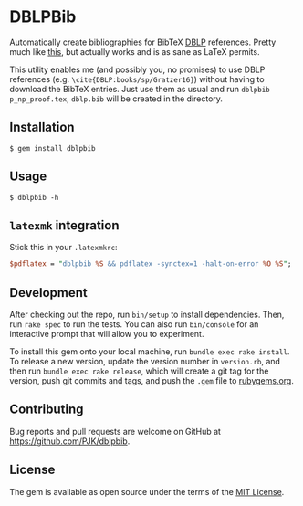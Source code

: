 # DBLPBib

Automatically create bibliographies for BibTeX [DBLP](http://dblp2.uni-trier.de/) references. Pretty much like [this](https://github.com/grundprinzip/dblp), but actually works and is as sane as LaTeX permits.

This utility enables me (and possibly you, no promises) to use DBLP references (e.g. `\cite{DBLP:books/sp/Gratzer16}`) without having to download the BibTeX entries. Just use them as usual and run `dblpbib p_np_proof.tex`, `dblp.bib` will be created in the directory.

## Installation

    $ gem install dblpbib

## Usage

    $ dblpbib -h

## `latexmk` integration

Stick this in your `.latexmkrc`:

```perl
$pdflatex = "dblpbib %S && pdflatex -synctex=1 -halt-on-error %O %S";
```

## Development

After checking out the repo, run `bin/setup` to install dependencies. Then, run `rake spec` to run the tests. You can also run `bin/console` for an interactive prompt that will allow you to experiment.

To install this gem onto your local machine, run `bundle exec rake install`. To release a new version, update the version number in `version.rb`, and then run `bundle exec rake release`, which will create a git tag for the version, push git commits and tags, and push the `.gem` file to [rubygems.org](https://rubygems.org).

## Contributing

Bug reports and pull requests are welcome on GitHub at https://github.com/PJK/dblpbib.


## License

The gem is available as open source under the terms of the [MIT License](http://opensource.org/licenses/MIT).

